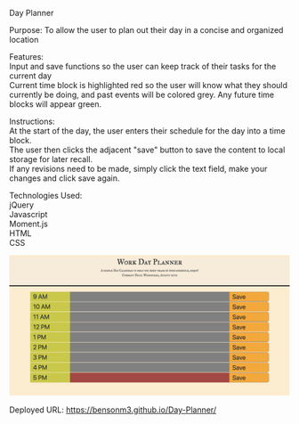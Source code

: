 Day Planner

Purpose:
To allow the user to plan out their day in a concise and organized location

Features:
<br/>
Input and save functions so the user can keep track of their tasks for the current day
<br/>
Current time block is highlighted red so the user will know what they should currently be
doing, and past events will be colored grey. Any future time blocks will appear green.

Instructions:
<br/>
At the start of the day, the user enters their schedule for the day into a time block.
<br/>
The user then clicks the adjacent "save" button to save the content to local storage for 
later recall.
<br/>
If any revisions need to be made, simply click the text field, make your changes and click
save again.
<br/>

Technologies Used:
<br/>
     jQuery
     <br/>
     Javascript
     <br/>
     Moment.js
     <br/>
     HTML
     <br/>
      CSS
      <br/>

![alt text](https://github.com/Bensonm3/Day-Planner/blob/master/Screen%20Shot%202020-08-12%20at%205.38.24%20PM.png)

Deployed URL:
https://bensonm3.github.io/Day-Planner/
